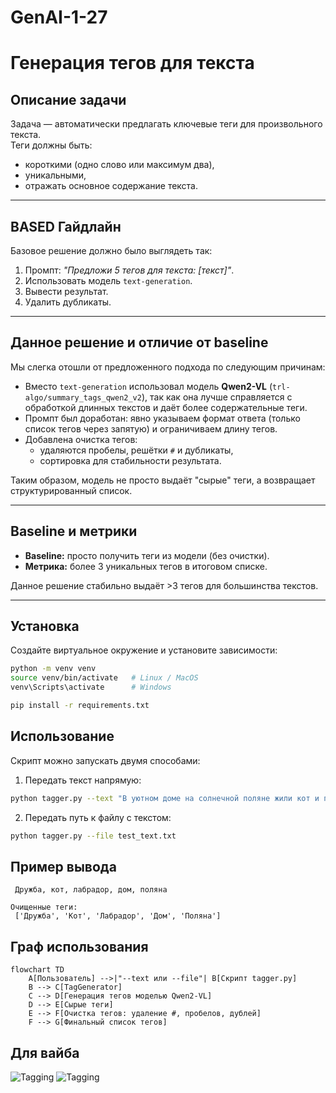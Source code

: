 # GenAI-1-27

# Генерация тегов для текста

## Описание задачи
Задача — автоматически предлагать ключевые теги для произвольного текста.  
Теги должны быть:
- короткими (одно слово или максимум два),
- уникальными,
- отражать основное содержание текста.

---

## BASED Гайдлайн 
Базовое решение должно было выглядеть так:
1. Промпт: *"Предложи 5 тегов для текста: [текст]"*.
2. Использовать модель `text-generation`.
3. Вывести результат.
4. Удалить дубликаты.

---

## Данное решение и отличие от baseline
Мы слегка отошли от предложенного подхода по следующим причинам:
- Вместо `text-generation` использовал модель **Qwen2-VL** (`trl-algo/summary_tags_qwen2_v2`), так как она лучше справляется с обработкой длинных текстов и даёт более содержательные теги.
- Промпт был доработан: явно указываем формат ответа (только список тегов через запятую) и ограничиваем длину тегов.
- Добавлена очистка тегов:
  - удаляются пробелы, решётки `#` и дубликаты,
  - сортировка для стабильности результата.

Таким образом, модель не просто выдаёт "сырые" теги, а возвращает структурированный список.

---

## Baseline и метрики
- **Baseline:** просто получить теги из модели (без очистки).  
- **Метрика:** более 3 уникальных тегов в итоговом списке.  

Данное решение стабильно выдаёт >3 тегов для большинства текстов.

---

## Установка
Создайте виртуальное окружение и установите зависимости:

```bash
python -m venv venv
source venv/bin/activate   # Linux / MacOS
venv\Scripts\activate      # Windows

pip install -r requirements.txt
```

## Использование

Скрипт можно запускать двумя способами:

1. Передать текст напрямую:
```bash
python tagger.py --text "В уютном доме на солнечной поляне жили кот и пёс..."
```

2. Передать путь к файлу с текстом:
```bash
python tagger.py --file test_text.txt

```

## Пример вывода

```Сырые теги:
 Дружба, кот, лабрадор, дом, поляна 

Очищенные теги:
 ['Дружба', 'Кот', 'Лабрадор', 'Дом', 'Поляна']
```

## Граф использования

```mermaid
flowchart TD
    A[Пользователь] -->|"--text или --file"| B[Скрипт tagger.py]
    B --> C[TagGenerator]
    C --> D[Генерация тегов моделью Qwen2-VL]
    D --> E[Сырые теги]
    E --> F[Очистка тегов: удаление #, пробелов, дублей]
    F --> G[Финальный список тегов]
```

## Для вайба

![Tagging](https://static.vecteezy.com/ti/gratis-vektor/p1/17582315-graffiti-kunsthintergrund-mit-scribble-throw-up-und-tagging-im-handgezeichneten-stil-street-art-graffiti-urban-theme-fur-drucke-muster-banner-und-textilien-imformat-vektor.jpg)
![Tagging](https://static.vecteezy.com/ti/gratis-vektor/p1/17582315-graffiti-kunsthintergrund-mit-scribble-throw-up-und-tagging-im-handgezeichneten-stil-street-art-graffiti-urban-theme-fur-drucke-muster-banner-und-textilien-imformat-vektor.jpg)
